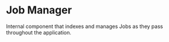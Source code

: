 # Job Manager
Internal component that indexes and manages Jobs as they pass throughout the application. 
